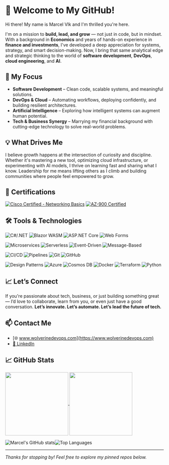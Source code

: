 # 👋 Welcome to My GitHub!

Hi there! My name is Marcel Vlk and I'm thrilled you're here.

I'm on a mission to **build, lead, and grow** — not just in code, but in mindset. With a background in **Economics** and years of hands-on experience in **finance and investments**, I've developed a deep appreciation for systems, strategy, and smart decision-making. Now, I bring that same analytical edge and strategic thinking to the world of **software development**, **DevOps**, **cloud engineering**, and **AI**.

## 🚀 My Focus
- **Software Development** – Clean code, scalable systems, and meaningful solutions.
- **DevOps & Cloud** – Automating workflows, deploying confidently, and building resilient architectures.
- **Artificial Intelligence** – Exploring how intelligent systems can augment human potential.
- **Tech & Business Synergy** – Marrying my financial background with cutting-edge technology to solve real-world problems.

## 💡 What Drives Me
I believe growth happens at the intersection of curiosity and discipline. Whether it's mastering a new tool, optimizing cloud infrastructure, or experimenting with AI models, I thrive on learning fast and sharing what I know. Leadership for me means lifting others as I climb and building communities where people feel empowered to grow.

## 📜 Certifications
[![Cisco Certified - Networking Basics](https://img.shields.io/badge/Cisco_Networking_Basics-Certified-blue)](https://www.credly.com/badges/52390067-c54d-4d7d-bf42-5340508718e4/public_url)
[![AZ-900 Certified](https://img.shields.io/badge/Microsoft%20Certified-AZ--900-blue)](https://learn.microsoft.com/api/credentials/share/en-us/MarcelVlk-6187/F208E55759CDB613?sharingId=2CAEEB3927D65952)


## 🛠️ Tools & Technologies
![C#/.NET](https://img.shields.io/badge/C%23/.NET_Core-512BD4?style=flat&logo=dotnet&logoColor=white)
![Blazor WASM](https://img.shields.io/badge/Blazor_WASM-512BD4?style=flat&logo=blazor&logoColor=white)
![ASP.NET Core](https://img.shields.io/badge/ASP.NET_Core-00599C?style=flat&logo=dotnet&logoColor=white)
![Web Forms](https://img.shields.io/badge/ASP.NET_Web_Forms-0C5BB3?style=flat&logo=windows&logoColor=white)

![Microservices](https://img.shields.io/badge/Microservices-FF6F00?style=flat&logo=micro&logoColor=white)
![Serverless](https://img.shields.io/badge/Serverless-41B883?style=flat&logo=serverless&logoColor=white)
![Event-Driven](https://img.shields.io/badge/Event--Driven_Architecture-FF5722?style=flat&logo=eventbrite&logoColor=white)
![Message-Based](https://img.shields.io/badge/Message--Based_Solutions-607D8B?style=flat&logoColor=white)

![CI/CD](https://img.shields.io/badge/CI%2FCD-A1B1C2?style=flat&logo=githubactions&logoColor=white)
![Pipelines](https://img.shields.io/badge/Azure_Pipelines-2560E0?style=flat&logo=azure-pipelines&logoColor=white)
![Git](https://img.shields.io/badge/Git-F05032?style=flat&logo=git&logoColor=white)
![GitHub](https://img.shields.io/badge/GitHub-181717?style=flat&logo=github&logoColor=white)

![Design Patterns](https://img.shields.io/badge/Design_Patterns-4B8BBE?style=flat&logo=circle&logoColor=white)
![Azure](https://img.shields.io/badge/Microsoft_Azure-0078D4?style=flat&logo=microsoft-azure&logoColor=white)
![Cosmos DB](https://img.shields.io/badge/Azure_Cosmos_DB-0078D4?style=flat&logo=azure-cosmos-db&logoColor=white)
![Docker](https://img.shields.io/badge/Docker-2496ED?style=flat&logo=docker&logoColor=white)
![Terraform](https://img.shields.io/badge/Terraform-7B42BC?style=flat&logo=terraform&logoColor=white)
![Python](https://img.shields.io/badge/Python-3776AB?style=flat&logo=python&logoColor=white)

## 📈 Let’s Connect
If you're passionate about tech, business, or just building something great — I’d love to collaborate, learn from you, or even just have a good conversation. **Let’s innovate. Let’s automate. Let’s lead the future of tech.**

## 📫 Contact Me
- [🌐 www.wolverinedevops.com](https://www.wolverinedevops.com)
- [💼 LinkedIn](https://linkedin.com/in/marcelvlk)

## 📈 GitHub Stats

<a href="https://github.com/marcelvlk/github-readme-stats">
  <img height=200 align="center" src="https://github-readme-stats.vercel.app/api?username=marcelvlk" />
</a>
<a href="https://github.com/marcelvlk/convoychat">
  <img height=200 align="center" src="https://github-readme-stats.vercel.app/api/top-langs?username=marcelvlk&layout=compact&langs_count=8&card_width=320" />
</a>

![Marcel's GitHub stats](https://github-readme-stats.vercel.app/api?username=marcelvlk&show_icons=true&hide_title=true)![Top Languages](https://github-readme-stats.vercel.app/api/top-langs/?username=marcelvlk&layout=compact&theme=default)

---

_Thanks for stopping by! Feel free to explore my pinned repos below._
